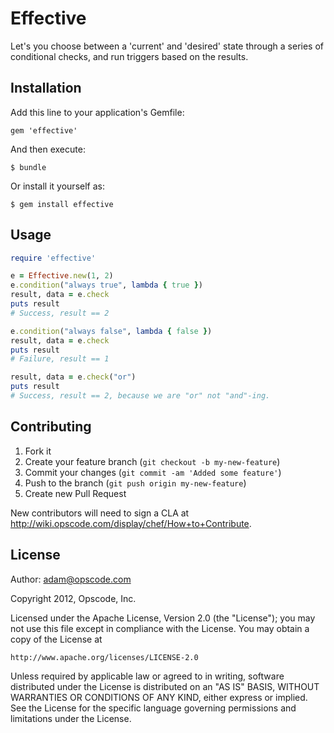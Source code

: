 # Effective

Let's you choose between a 'current' and 'desired' state through a series of
conditional checks, and run triggers based on the results.

## Installation

Add this line to your application's Gemfile:

    gem 'effective'

And then execute:

    $ bundle

Or install it yourself as:

    $ gem install effective

## Usage

```ruby
require 'effective'

e = Effective.new(1, 2)
e.condition("always true", lambda { true })
result, data = e.check
puts result
# Success, result == 2 

e.condition("always false", lambda { false })
result, data = e.check
puts result
# Failure, result == 1

result, data = e.check("or")
puts result
# Success, result == 2, because we are "or" not "and"-ing.
```

## Contributing

1. Fork it
2. Create your feature branch (`git checkout -b my-new-feature`)
3. Commit your changes (`git commit -am 'Added some feature'`)
4. Push to the branch (`git push origin my-new-feature`)
5. Create new Pull Request

New contributors will need to sign a CLA at http://wiki.opscode.com/display/chef/How+to+Contribute.

## License

Author: adam@opscode.com

Copyright 2012, Opscode, Inc.

Licensed under the Apache License, Version 2.0 (the "License");
you may not use this file except in compliance with the License.
You may obtain a copy of the License at

    http://www.apache.org/licenses/LICENSE-2.0

Unless required by applicable law or agreed to in writing, software
distributed under the License is distributed on an "AS IS" BASIS,
WITHOUT WARRANTIES OR CONDITIONS OF ANY KIND, either express or implied.
See the License for the specific language governing permissions and
limitations under the License.



